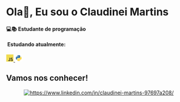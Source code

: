 <h1 align="left">Ola👋, Eu sou o Claudinei Martins</h1>

<h4 align="left">💻📚 Estudante de programação  </h4>
<h4 align="left"> Estudando atualmente:</h4>
<p align="left"> <a href="https://developer.mozilla.org/en-US/docs/Web/JavaScript" target="_blank" rel="noreferrer"> <img src="https://raw.githubusercontent.com/devicons/devicon/master/icons/javascript/javascript-original.svg" alt="javascript" width="20" height="20"/> </a> <a href="https://www.python.org" target="_blank" rel="noreferrer"> <img src="https://raw.githubusercontent.com/devicons/devicon/master/icons/python/python-original.svg" alt="python" width="20" height="20"/> </a> </p>
<h2 align="left">Vamos nos conhecer!</h3>
<p align="center">
<a href="https://linkedin.com/in/https://www.linkedin.com/in/claudinei-martins-97697a208/" target="blank"><img align="center" src="https://raw.githubusercontent.com/rahuldkjain/github-profile-readme-generator/master/src/images/icons/Social/linked-in-alt.svg" alt="https://www.linkedin.com/in/claudinei-martins-97697a208/" height="30" width="30" /></a>
</p>





<!--
**ClaudineiMartins/claudineimartins** is a ✨ _special_ ✨ repository because its `README.md` (this file) appears on your GitHub profile.

Here are some ideas to get you started:

- 🔭 I’m currently working on ...
- 🌱 Atualmente estudo JavaScript na Alura
- 👯 I’m looking to collaborate on ...
- 🤔 I’m looking for help with ...
- 💬 Ask me about ...
- 📫 How to reach me: ...
- 😄 Pronouns: ...
- ⚡ Fun fact: ...
-->
